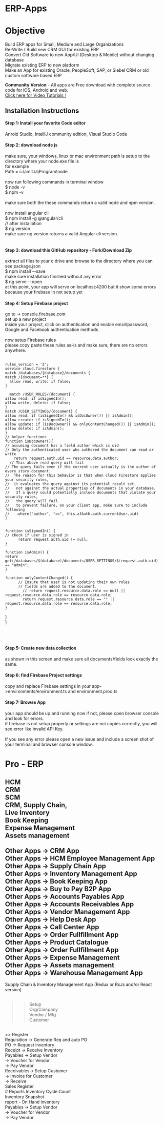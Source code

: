 # ERP-Apps
# Objective
Build ERP apps for Small, Medium and Large Organizations<br/>
Re-Write / Build new CRM GUI for existing ERP<br/>
Convert Old Software to new App/UI (Desktop & Mobile) without changing database<br/>
Migrate existing ERP to new platform<br/>
Make an App for existing Oracle, PeopleSoft, SAP, or Siebel CRM or old custom software based ERP<br/>

<b>Community Version</b> - All apps are Free download with complete source code for iOS, Android and web.<br>
<a href="https://www.youtube.com/playlist?list=PLp0TENYyY8lHNMTAlrfVQKzAvQo3yzHYk">Click here for Video Tutorials !</a>
<br/>
<h2>Installation Instructions</h2>
<h4>Step 1: Install your favorite Code editor</h4>
Anroid Studio, IntelliJ community edition, Visual Studio Code
<h4>Step 2: download node js </h4>
make sure, your windows, linux or mac environment path is setup to the directory where your node.exe file is<br>
for example<br>
Path  = c:\amit.la\Program\node<br><br>
now run following commands in terminal window<br>
$ node -v<br>
$ npm -v<br><br>
make sure both the these commands return a valid node and npm version.<br><br>
now install angular cli<br>
$ npm install -g @angular/cli<br>
// after installation<br>
$ ng version<br>
make sure ng version returns a valid Angular cli version.<br><br>
<h4>Step 3: download this GitHub repository - Fork/Download Zip </h4>
extract all files to your c drive and browse to the directory where you can see package.json<br>
$ npm install --save<br>
make sure installation finished without any error<br>
$ ng serve --open<br>
at this point, your app will serve on localhost:4200 but it show some errors because your firebase in not setup yet<br>
<h4>Step 4: Setup Firebase project </h4>
go to -> console.firebase.com<br>
set up a new project<br>
inside your project, click on authentication and enable
email/password, Google and Facebook authentication methods<br><br>
now setup Firebase rules<br>
please copy paste these rules as-is and make sure, there are no errors anywhere.<br><br>
    
    
    rules_version = '2';
    service cloud.firestore {
    match /databases/{database}/documents {
    match /{document=**} {
      allow read, write: if false;
    }
    
      match /USER_ROLES/{document} {
    allow read: if isSignedIn();
    allow write, delete: if false;
    }
    match /USER_SETTINGS/{document} {
    allow read: if (isSignedIn() && isDocOwner()) || isAdmin();
    allow create: if isSignedIn();
    allow update: if (isDocOwner() && onlyContentChanged()) || isAdmin();
    allow delete: if isAdmin();
    }
    // helper functions
    function isDocOwner(){
    // assuming document has a field author which is uid
    // Only the authenticated user who authored the document can read or write
    	return request.auth.uid == resource.data.author;
      // This above read query will fail
    // The query fails even if the current user actually is the author of every story document.
    //  The reason for this behavior is that when Cloud Firestore applies your security rules, 
    //  it evaluates the query against its potential result set,
    //   not against the actual properties of documents in your database. 
    //   If a query could potentially include documents that violate your security rules, 
    //   the query will fail.
    //   to prevent failure, on your client app, make sure to include following
    //   .where("author", "==", this.afAuth.auth.currentUser.uid)
    }
    
    
    function isSignedIn() {
    // check if user is signed in
          return request.auth.uid != null;
    }
    
    function isAdmin() {
    return get(/databases/$(database)/documents/USER_SETTINGS/$(request.auth.uid)).data.role == "admin";
    }
    
    function onlyContentChanged() {
          // Ensure that user is not updating their own roles
          // fields are added to the document.
            // return request.resource.data.role == null || request.resource.data.role == resource.data.role;
            return request.resource.data.role == "" || request.resource.data.role == resource.data.role;
    }
    
}<br>
}<br>

<br/><br/>
<h4>Step 5: Create new data collection</h4>
as shown in this screen and make sure all documents/fields look exactly the same.<br/>
<h4>Step 6: find Firebase Project settings</h4>
copy and replace Firebase settings in your app->environments/environment.ts and environment.prod.ts<br/>

<h4>Step 7: Browse App </h4>
your app should be up and running now if not, please open browser console and look for errors.<br>
if firebase is not setup properly or settings are not copies correctly, you will see error like invalid API Key.<br><br>
If you see any error please open a new issue and include a screen shot of your terminal and browser console window.

# Pro - ERP
HCM<br/>
CRM<br/>
SCM<br/>
CRM, Supply Chain,<br/>
Live Inventory<br/>
Book Keeping<br/>
Expense Management<br/>
Assets management<br/>
<br/>
Other Apps -> CRM App<br/>
Other Apps -> HCM Employee Management App<br/>
Other Apps -> Supply Chain App<br/>
Other Apps -> Inventory Management App<br/>
Other Apps -> Book Keeping App<br/>
Other Apps -> Buy to Pay B2P App<br/>
Other Apps -> Accounts Payables App<br/>
Other Apps -> Accounts Receivables App<br/>
Other Apps -> Vendor Management App<br/>
Other Apps -> Help Desk App<br/>
Other Apps -> Call Center App<br/>
Other Apps -> Order Fullfillment App<br/>
Other Apps -> Product Catalogue<br/>
Other Apps -> Order Fullfillment App<br/>
Other Apps -> Expense Management<br/>
Other Apps -> Assets management<br/>
Other Apps -> Warehouse Management App<br/>
--------------------
Supply Chain & Inventory Management App (Redux or RxJs and/or React version)<br/><br/>
>> Setup<br/>
Org/Company<br/>
Vendor / Mfg<br/>
Customer<br/>
<br/>
>> Register<br/>
Requisition -> Generate Req and auto PO<br/>
PO  -> Request Inventory<br/>
Receipt -> Receive Inventory<br/>
Payables -> Setup Vendor<br/>
        -> Voucher for Vendor<br/>
        -> Pay Vendor<br/>
Receivables-> Setup Customer<br/>
        -> Invoice for Customer<br/>
        -> Receive<br/>
Sales Register<br/>
# Reports
Inventory Cycle Count<br/>
Inventory Snapshot<br/>
report - On Hand Inventory<br/>
Payables -> Setup Vendor<br/>
        -> Voucher for Vendor<br/>
        -> Pay Vendor<br/>